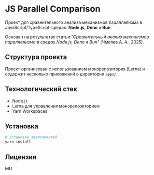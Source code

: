 # JS Parallel Comparison

Проект для сравнительного анализа механизмов параллелизма в JavaScript/TypeScript-средах: **Node.js**, **Deno** и **Bun**.

Основан на результатах статьи _"Сравнительный анализ механизмов параллелизма в средах Node.js, Deno и Bun"_ (Чмелев А. А., 2025).

## Структура проекта

Проект организован с использованием монорепозитория (Lerna) и содержит несколько приложений в директории `apps/`.

## Технологический стек

- Node.js
- Lerna для управления монорепозиторием
- Yarn Workspaces

## Установка

```bash
# Установка зависимостей
yarn install

```

## Лицензия

MIT
